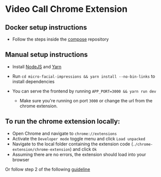 # Video Call Chrome Extension

## Docker setup instructions

* Follow the steps inside the [compose](https://github.com/ExpressionDetection/compose) repository

## Manual setup instructions

* Install [NodeJS](https://nodejs.org/en/) and [Yarn](https://classic.yarnpkg.com/en/)

* Run `cd micro-facial-impressions && yarn install --no-bin-links` to install dependencies

* You can serve the frontend by running `APP_PORT=3000 && yarn run dev`
    * Make sure you're running on port `3000` or change the url from the chrome extension.

## To run the chrome extension locally:

* Open Chrome and navigate to `chrome://extensions`
* Activate the `Developer mode` toggle menu and click `Load unpacked`
* Navigate to the local folder containing the extension code (`./chrome-extension/chrome-extension`) and click `Ok`
* Assuming there are no errors, the extension should load into your browser

Or follow step 2 of the following [guideline](https://support.google.com/chrome/a/answer/2714278?hl=en&ref_topic=4412375)